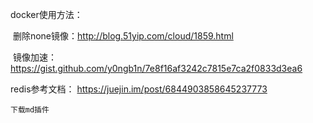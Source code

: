 docker使用方法：

​	删除none镜像：http://blog.51yip.com/cloud/1859.html

​	镜像加速：https://gist.github.com/y0ngb1n/7e8f16af3242c7815e7ca2f0833d3ea6

redis参考文档：
    https://juejin.im/post/6844903858645237773
    
    下载md插件